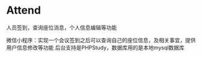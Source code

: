 # Attend
人员签到，查询座位消息，个人信息编辑等功能

微信小程序：实现一个会议签到之后可以查询自己的座位信息，及相关事宜，提供用户信息修改等功能
后台支持是PHPStudy，数据库用的是本地mysql数据库